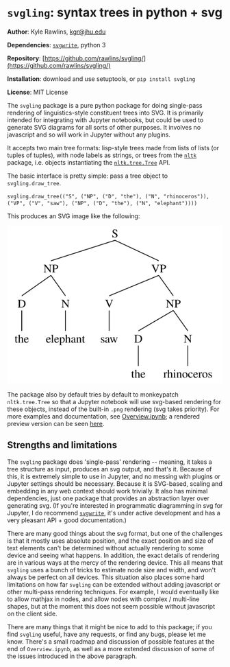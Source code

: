 # `svgling`: syntax trees in python + svg

**Author**: Kyle Rawlins, [kgr@jhu.edu](kgr@jhu.edu)

**Dependencies**: [`svgwrite`](https://pypi.org/project/svgwrite/), python 3

**Repository**: [https://github.com/rawlins/svgling/](https://github.com/rawlins/svgling/)

**Installation**: download and use setuptools, or `pip install svgling`

**License**: MIT License

The `svgling` package is a pure python package for doing single-pass rendering
of linguistics-style constituent trees into SVG. It is primarily intended for
integrating with Jupyter notebooks, but could be used to generate SVG diagrams
for all sorts of other purposes. It involves no javascript and so will work
in Jupyter without any plugins.

It accepts two main tree formats: lisp-style trees made from lists of lists (or
tuples of tuples), with node labels as strings, or trees from the
[`nltk`](https://www.nltk.org/) package, i.e. objects instantiating the
[`nltk.tree.Tree`](https://www.nltk.org/_modules/nltk/tree.html) API.

The basic interface is pretty simple: pass a tree object to `svgling.draw_tree`.

    svgling.draw_tree(("S", ("NP", ("D", "the"), ("N", "rhinoceros")), ("VP", ("V", "saw"), ("NP", ("D", "the"), ("N", "elephant"))))


This produces an SVG image like the following:

![example sentence](https://raw.githubusercontent.com/rawlins/svgling/master/demotree.svg?sanitize=true)

The package also by default tries by default to monkeypatch `nltk.tree.Tree` so
that a Jupyter notebook will use svg-based rendering for these objects, instead
of the built-in `.png` rendering (svg takes priority). For more examples and
documentation, see [Overview.ipynb](https://github.com/rawlins/svgling/blob/master/Overview.ipynb); a rendered preview
version can be seen
[here](https://nbviewer.jupyter.org/github/rawlins/svgling/blob/master/Overview.ipynb).

## Strengths and limitations

The `svgling` package does 'single-pass' rendering -- meaning, it takes a tree
structure as input, produces an svg output, and that's it. Because of this, it
is extremely simple to use in Jupyter, and no messing with plugins or Jupyter
settings should be necessary. Because it is SVG-based, scaling and embedding in
any web context should work trivially. It also has minimal dependencies, just
one package that provides an abstraction layer over generating svg. (If you're
interested in programmatic diagramming in svg for Jupyter, I do recommend
[`svgwrite`](https://github.com/mozman/svgwrite), it's under active development
and has a very pleasant API + good documentation.)

There are many good things about the svg format, but one of the challenges is
that it mostly uses absolute position, and the exact position and size of text
elements can't be determined without actually rendering to some device and
seeing what happens. In addition, the exact details of rendering are in various
ways at the mercy of the rendering device. This all means that `svgling` uses a
bunch of tricks to estimate node size and width, and won't always be perfect on
all devices. This situation also places some hard limitations on how far
`svgling` can be extended without adding javascript or other multi-pass
rendering techniques. For example, I would eventually like to allow mathjax in
nodes, and allow nodes with complex / multi-line shapes, but at the moment this
does not seem possible without javascript on the client side.

There are many things that it might be nice to add to this package; if you find
`svgling` useful, have any requests, or find any bugs, please let me know.
There's a small roadmap and discussion of possible features at the end of
`Overview.ipynb`, as well as a more extended discussion of some of the issues
introduced in the above paragraph.

